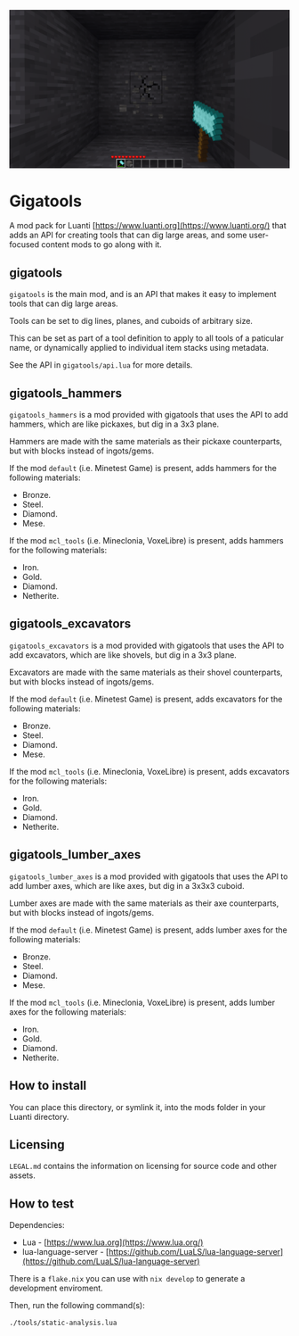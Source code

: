 ![screenshot](screenshot.png)

# Gigatools

A mod pack for Luanti [https://www.luanti.org](https://www.luanti.org/) that
adds an API for creating tools that can dig large areas, and some user-focused
content mods to go along with it.

## gigatools

`gigatools` is the main mod, and is an API that makes it easy to implement tools
that can dig large areas.

Tools can be set to dig lines, planes, and cuboids of arbitrary size.

This can be set as part of a tool definition to apply to all tools of a
paticular name, or dynamically applied to individual item stacks using
metadata.

See the API in `gigatools/api.lua` for more details.

## gigatools\_hammers

`gigatools_hammers` is a mod provided with gigatools that uses the API to add
hammers, which are like pickaxes, but dig in a 3x3 plane.

Hammers are made with the same materials as their pickaxe counterparts, but with
blocks instead of ingots/gems.

If the mod `default` (i.e. Minetest Game) is present, adds hammers for the
following materials:

- Bronze.
- Steel.
- Diamond.
- Mese.

If the mod `mcl_tools` (i.e. Mineclonia, VoxeLibre) is present, adds hammers for
the following materials:

- Iron.
- Gold.
- Diamond.
- Netherite.

## gigatools\_excavators

`gigatools_excavators` is a mod provided with gigatools that uses the API to add
excavators, which are like shovels, but dig in a 3x3 plane.

Excavators are made with the same materials as their shovel counterparts, but
with blocks instead of ingots/gems.

If the mod `default` (i.e. Minetest Game) is present, adds excavators for the
following materials:

- Bronze.
- Steel.
- Diamond.
- Mese.

If the mod `mcl_tools` (i.e. Mineclonia, VoxeLibre) is present, adds excavators for
the following materials:

- Iron.
- Gold.
- Diamond.
- Netherite.

## gigatools\_lumber\_axes

`gigatools_lumber_axes` is a mod provided with gigatools that uses the API to
add lumber axes, which are like axes, but dig in a 3x3x3 cuboid.

Lumber axes are made with the same materials as their axe counterparts, but with
blocks instead of ingots/gems.

If the mod `default` (i.e. Minetest Game) is present, adds lumber axes for the
following materials:

- Bronze.
- Steel.
- Diamond.
- Mese.

If the mod `mcl_tools` (i.e. Mineclonia, VoxeLibre) is present, adds lumber axes
for the following materials:

- Iron.
- Gold.
- Diamond.
- Netherite.

## How to install

You can place this directory, or symlink it, into the mods folder in your
Luanti directory.

## Licensing

`LEGAL.md` contains the information on licensing for source code and other
assets.

## How to test

Dependencies:

- Lua - [https://www.lua.org](https://www.lua.org/)
- lua-language-server - [https://github.com/LuaLS/lua-language-server](https://github.com/LuaLS/lua-language-server)

There is a `flake.nix` you can use with `nix develop` to generate a development
enviroment.

Then, run the following command(s):

```sh
./tools/static-analysis.lua
```
